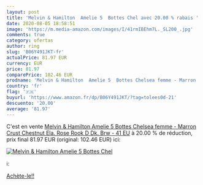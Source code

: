 ```yaml
---
layout: post
title: 'Melvin & Hamilton  Amelie 5  Bottes Chel avec 20.00 % rabais '
date: 2020-08-05 18:58:51
image: 'https://m.media-amazon.com/images/I/41rmIBEhm7L._SL200_.jpg'
comments: true
category: ofertas
author: ring
slug: 'B06Y491JKT-fr'
actualPrice: 81.97 EUR
currency: EUR
price: 81.97
comparePrice: 102.46 EUR
prodname: 'Melvin & Hamilton  Amelie 5  Bottes Chelsea femme - Marron  Crust Chestnut  Ela. Rose  Rook D Dk. Brw  - 41 EU'
country: 'fr'
flag: '🇫🇷'
buyurl: 'https://www.amazon.fr/dp/B06Y491JKT/?tag=tolees0d-21'
descuento: '20.00'
average: '81.97'
---
```


C'est en vente [Melvin & Hamilton  Amelie 5  Bottes Chelsea femme - Marron  Crust Chestnut  Ela. Rose  Rook D Dk. Brw  - 41 EU](https://www.amazon.fr/dp/B06Y491JKT/?tag=tolees0d-21)  à  20.00 % de réduction, prix final  81.97 EUR (original: 102.46 EUR) ici:

[![Melvin & Hamilton  Amelie 5  Bottes Chel](https://m.media-amazon.com/images/I/41rmIBEhm7L._SL200_.jpg)](https://www.amazon.fr/dp/B06Y491JKT/?tag=tolees0d-21)

ℹ️:


[Achète-le!!](https://www.amazon.fr/dp/B06Y491JKT/?tag=tolees0d-21)
